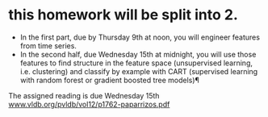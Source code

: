  # this homework will be split into 2. 
 * In the first part, due by Thursday 9th at noon, you will engineer features from time series. 
 * In the second half, due Wednesday 15th at midnight, you will use those features to find structure in the feature space (unsupervised learning, i.e. clustering) and classify by example with CART (supervised learning with random forest or gradient boosted tree models)¶
 
 The assigned reading is due Wednesday 15th www.vldb.org/pvldb/vol12/p1762-paparrizos.pdf
